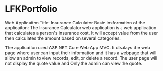 # LFKPortfolio
Web Applicaiton Title: Insurance Calculator
Basic insformation of the applicaiton: The Insurance Calculator web application is a web application that calculates a person's insurance cost. 
It will accept value from the user then calculates the amount based on several categories. 

The application used ASP.NET Core Web App MVC. 
It displays the web page where user can input their information and it has a webpage that will allow an admin to view records, edit, or delete a record. 
The user page will not display the quote value and Only the admin can view the quote. 
